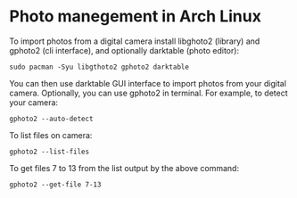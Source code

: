 # Photo manegement in Arch Linux

To import photos from a digital camera install libghoto2 (library) and gphoto2 (cli interface), and optionally darktable (photo editor):
```
sudo pacman -Syu libgthoto2 gphoto2 darktable
```

You can then use darktable GUI interface to import photos from your digital camera. Optionally, you can use gphoto2 in terminal. For example, to detect your camera:
```
gphoto2 --auto-detect
```

To list files on camera:
```
gphoto2 --list-files
```

To get files 7 to 13 from the list output by the above command:
```
gphoto2 --get-file 7-13
```
